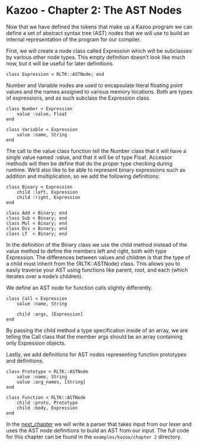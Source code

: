 # Kazoo - Chapter 2: The AST Nodes

Now that we have defined the tokens that make up a Kazoo program we can define a set of abstract syntax tree (AST) nodes that we will use to build an internal representation of the program for our compiler.

First, we will create a node class called Expression which will be subclasses by various other node types.  This empty definition doesn’t look like much now, but it will be useful for later definitions.

	class Expression < RLTK::ASTNode; end

Number and Variable nodes are used to encapsulate literal floating point values and the names assigned to various memory locations.  Both are types of expressions, and as such subclass the Expression class.

	class Number < Expression
		value :value, Float
	end
 
	class Variable < Expression
		value :name, String
	end

The call to the value class function tell the Number class that it will have a single value named :value, and that it will be of type Float.  Accessor methods will then be define that do the proper type checking during runtime.  We’d also like to be able to represent binary expressions such as addition and multiplication, so we add the following definitions:

	class Binary < Expression
		child :left, Expression
		child :right, Expression
	end
 
	class Add < Binary; end
	class Sub < Binary; end
	class Mul < Binary; end
	class Div < Binary; end
	class LT  < Binary; end

In the definition of the Binary class we use the child method instead of the value method to define the members left and right, both with type Expression.  The differences between values and children is that the type of a child must inherit from the {RLTK::ASTNode} class.  This allows you to easily traverse your AST using functions like parent, root, and each (which iterates over a node’s children).

We define an AST node for function calls slightly differently.

	class Call < Expression
		value :name, String

		child :args, [Expression]
	end

By passing the child method a type specification inside of an array, we are telling the Call class that the member args should be an array containing only Expression objects.

Lastly, we add definitions for AST nodes representing function prototypes and definitions.

	class Prototype < RLTK::ASTNode
		value :name, String
		value :arg_names, [String]
	end
 
	class Function < RLTK::ASTNode
		child :proto, Prototype
		child :body, Expression
	end

In the [next_chapter](file.Chapter3.html) we will write a parser that takes input from our lexer and uses the AST node definitions to build an AST from our input. The full code for this chapter can be found in the `examples/kazoo/chapter 2` directory.

